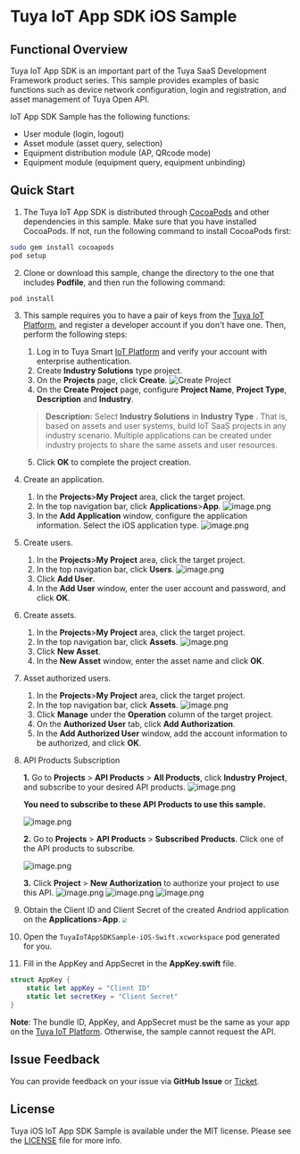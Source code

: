 # Tuya IoT App SDK iOS Sample

## Functional Overview

Tuya IoT App SDK is an important part of the Tuya SaaS Development Framework product series. This sample provides examples of basic functions such as device network configuration, login and registration, and asset management of Tuya Open API.

IoT App SDK Sample has the following functions:

- User module (login, logout)
- Asset module (asset query, selection)
- Equipment distribution module (AP, QRcode mode)
- Equipment module (equipment query, equipment unbinding)

## Quick Start

1. The Tuya IoT App SDK is distributed through [CocoaPods](http://cocoapods.org/) and other dependencies in this sample. Make sure that you have installed CocoaPods. If not, run the following command to install CocoaPods first:

```bash
sudo gem install cocoapods
pod setup
```

2. Clone or download this sample, change the directory to the one that includes **Podfile**, and then run the following command:

```bash
pod install
```

3. This sample requires you to have a pair of keys from the [Tuya IoT Platform](https://developer.tuya.com/), and register a developer account if you don't have one. Then, perform the following steps:

   1. Log in to Tuya Smart [IoT Platform](https://iot.tuya.com/cloud/) and verify your account with enterprise authentication.
   2. Create **Industry Solutions** type project.
   3. On the **Projects** page, click **Create**.
      ![Create Project](https://images.tuyacn.com/app/iotappsample/en/cr_product_new.png)
   4. On the **Create Project** page, configure **Project Name**, **Project Type**, **Description** and **Industry**.

   > **Description:** Select **Industry Solutions** in **Industry Type** . That is, based on assets and user systems, build IoT SaaS projects in any industry scenario. Multiple applications can be created under industry projects to share the same assets and user resources.

   5. Click **OK** to complete the project creation.

4. Create an application.

   1. In the **Projects**>**My Project** area, click the target project.
   2. In the top navigation bar, click **Applications**>**App**.
      ![image.png](https://images.tuyacn.com/app/iotappsample/en/cr_app_new.png)
   3. In the **Add Application** window, configure the application information. Select the iOS application type.
      ![image.png](https://images.tuyacn.com/fe-static/docs/img/a17b897e-4db2-4b1a-8097-d49f6eb74f34.png)

5. Create users.

   1. In the **Projects**>**My Project** area, click the target project.
   2. In the top navigation bar, click **Users**.
      ![image.png](https://images.tuyacn.com/app/iotappsample/en/cr_user_new.png)
   3. Click **Add User**.
   4. In the **Add User** window, enter the user account and password, and click **OK**.

6. Create assets.

   1. In the **Projects**>**My Project** area, click the target project.
   2. In the top navigation bar, click **Assets**.
      ![image.png](https://images.tuyacn.com/app/iotappsample/en/addAsset.png)
   3. Click **New Asset**.
   4. In the **New Asset** window, enter the asset name and click **OK**.

7. Asset authorized users.

   1. In the **Projects**>**My Project** area, click the target project.
   2. In the top navigation bar, click **Assets**.
      ![image.png](https://images.tuyacn.com/app/iotappsample/en/cr_auth_new.png)
   3. Click **Manage** under the **Operation** column of the target project.
   4. On the **Authorized User** tab, click **Add Authorization**.
   5. In the **Add Authorized User** window, add the account information to be authorized, and click **OK**.
   
8. API Products Subscription

   **1.** Go to **Projects** > **API Products** > **All Products**, click **Industry Project**, and subscribe to your desired API products.
	![image.png](https://images.tuyacn.com/app/Hanh/APIproducts.png)
	
	**You need to subscribe to these API Products to use this sample.**
	
	![image.png](https://images.tuyacn.com/app/hass/open_api_products.jpg)
	
	**2.** Go to **Projects** > **API Products** > **Subscribed Products**. Click one of the API products to subscribe.
	
	![image.png](https://images.tuyacn.com/app/Hanh/buyapi.png)
	
	**3.** Click **Project** > **New Authorization** to authorize your project to use this API.
	![image.png](https://images.tuyacn.com/app/Hanh/tip.png)
	![image.png](https://images.tuyacn.com/app/Hanh/newauthorization.png)
	![image.png](https://images.tuyacn.com/app/Hanh/apiproductauthorization.png)

9. Obtain the Client ID and Client Secret of the created Andriod application on the **Applications**>**App**.
   <img src="https://images.tuyacn.com/app/iotappsample/en/client_secret_new.png" style="zoom:50%;" />
10. Open the `TuyaIoTAppSDKSample-iOS-Swift.xcworkspace` pod generated for you.

11. Fill in the AppKey and AppSecret in the **AppKey.swift** file.

```swift
struct AppKey {
    static let appKey = "Client ID"
    static let secretKey = "Client Secret"
}
```

**Note**: The bundle ID, AppKey, and AppSecret must be the same as your app on the [Tuya IoT Platform](https://iot.tuya.com). Otherwise, the sample cannot request the API.

## Issue Feedback

You can provide feedback on your issue via **GitHub Issue** or [Ticket](https://service.console.tuya.com).

## License

Tuya iOS IoT App SDK Sample is available under the MIT license. Please see the [LICENSE](LICENSE) file for more info.
